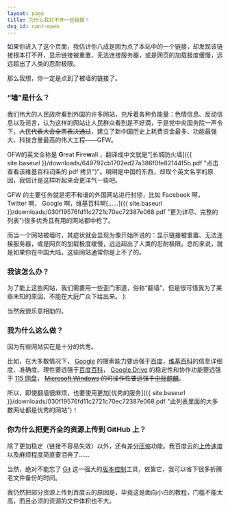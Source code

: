 ```yaml
---
layout: page
title: 为什么我打不开一些链接？
dsq_id: cant-open
---
```


如果你进入了这个页面，我估计你八成是因为点了本站中的一个链接，却发现该链接根本打不开，显示链接被重置、无法连接服务器，或是网页的加载极度缓慢，远远超出了人类的忍耐极限。

那么我想，你一定是点到了被墙的链接了。

### “墙”是什么？

我们伟大的人民政府看到外国的许多网站，充斥着各种负能量：色情信息、反动信息以及谣言，认为这样的网站让人民群众看到是不好滴，于是党中央国务院一声令下，~~人民代表大会全票表决通过~~，建立了新中国历史上耗费资金最多、功能最强大、科技含量最高的伟大工程——GFW。

GFW的英文全称是 **G**reat **F**ire**w**all ，翻译成中文就是“[长城防火墙]({{ site.baseurl }}/downloads/649792cb1702ed27a386f0fe82144f5b.pdf "点击查看该维基百科词条的 pdf 拷贝")”。明明是中国的东西，却取个英文名字的原因，我估计是这样听起来会更洋气一些吧。

GFW 的主要任务就是把不和谐的外国网站进行封锁，比如 Facebook 啊， Twitter 啊， Google 啊，维基百科啊[……]({{ site.baseurl }}/downloads/030f19576fd11c2721c70ec72387e068.pdf "更为详尽、完整的列表")很多优秀且有用的网站都中枪了。

而当一个网站被墙时，其症状就会显现为像开始所说的：显示链接被重置、无法连接服务器，或是网页的加载极度缓慢，远远超出了人类的忍耐极限。总的来说，就是如果你在中国大陆，这些网站通常你是上不了的。

### 我该怎么办？

为了能上这些网站，我们需要用一些歪门邪道，俗称“翻墙”，但是很可惜我为了某些未知的原因，不能在大庭广众下给出来。 ):

当然我很乐意相助的。

### 我为什么这么做？

因为有些网站实在是十分的优秀。

比如，在大多数情况下， [Google](https://www.google.com) 的搜索能力要远强于[百度](https://www.baidu.com)，[维基百科](https://zh.wikipedia.org)的信息详细度、准确度、理性要远强于[百度百科](http://baike.baidu.com)， [Google Drive](https://drive.google.com) 的稳定性和协作功能要远强于 [115 网盘](http://www.115.com)， ~~[Microsoft Windows](http://windows.microsoft.com/zh-cn/windows/home) 的可操作性要远强于[中标麒麟](http://www.cs2c.com.cn/)~~。

所以，即使翻墙很麻烦，也要使用更加[优秀的服务]({{ site.baseurl }}/downloads/030f19576fd11c2721c70ec72387e068.pdf "此列表里面的大多数网址都是优秀的网站")！

### 你为什么把更齐全的资源上传到 GitHub 上？

除了更加稳定（链接不容易失效）以外，还有[差分压缩](https://zh.wikipedia.org/wiki/%E5%B7%AE%E5%88%86%E7%B7%A8%E7%A2%BC)功能。我百度云的[上传速度](http://a1.att.hudong.com/53/73/20300542508152139737738418024.jpg)以及麻烦程度简直要泪奔了……

当然，绝对不能忘了 [Git](http://git-scm.com/) 这一强大的[版本控制](https://zh.wikipedia.org/wiki/%E7%89%88%E6%9C%AC%E6%8E%A7%E5%88%B6)工具，依靠它，我可以省下很多折腾老文件备份的时间。

我仍然把部分资源上传到百度云的原因是，毕竟这是面向小白的教程，门槛不能太高，而且必须的资源的文件体积也不大。

